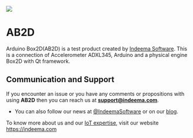 ![](https://github.com/IndeemaSoftware/AB2D/blob/Assets/img_1.gif)
# AB2D

Arduino Box2D(AB2D) is a test product created by [Indeema Software](https://indeema.com/). This is a connection of Accelerometer ADXL345, Arduino and a physical engine Box2D with Qt framework.


## Communication and Support
If you encounter an issue or you have any comments or propositions with using **AB2D** then you can reach us at **support@indeema.com**.

- You can also follow our news at [@IndeemaSoftware](https://twitter.com/IndeemaSoftware) or on our [blog](https://indeema.com/blog).

To know more about us and our [IoT expertise](https://indeema.com/services/iot), visit our website https://indeema.com
